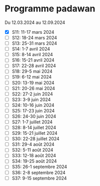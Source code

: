 # Programme padawan

Du 12.03.2024 au 12.09.2024

- [x] S11: 11-17 mars 2024
- [ ] S12: 18-24 mars 2024
- [ ] S13: 25-31 mars 2024
- [ ] S14: 1-7 avril 2024
- [ ] S15: 8-14 avril 2024
- [ ] S16: 15-21 avril 2024
- [ ] S17: 22-28 avril 2024
- [ ] S18: 29-5 mai 2024
- [ ] S19: 6-12 mai 2024
- [ ] S20: 13-19 mai 2024
- [ ] S21: 20-26 mai 2024
- [ ] S22: 27-2 juin 2024
- [ ] S23: 3-9 juin 2024
- [ ] S24: 10-16 juin 2024
- [ ] S25: 17-23 juin 2024
- [ ] S26: 24-30 juin 2024
- [ ] S27: 1-7 juillet 2024
- [ ] S28: 8-14 juillet 2024
- [ ] S29: 15-21 juillet 2024
- [ ] S30: 22-28 juillet 2024
- [ ] S31: 29-4 août 2024
- [ ] S32: 5-11 août 2024
- [ ] S33: 12-18 août 2024
- [ ] S34: 19-25 août 2024
- [ ] S35: 26-1 septembre 2024
- [ ] S36: 2-8 septembre 2024
- [ ] S37: 9-15 septembre 2024
